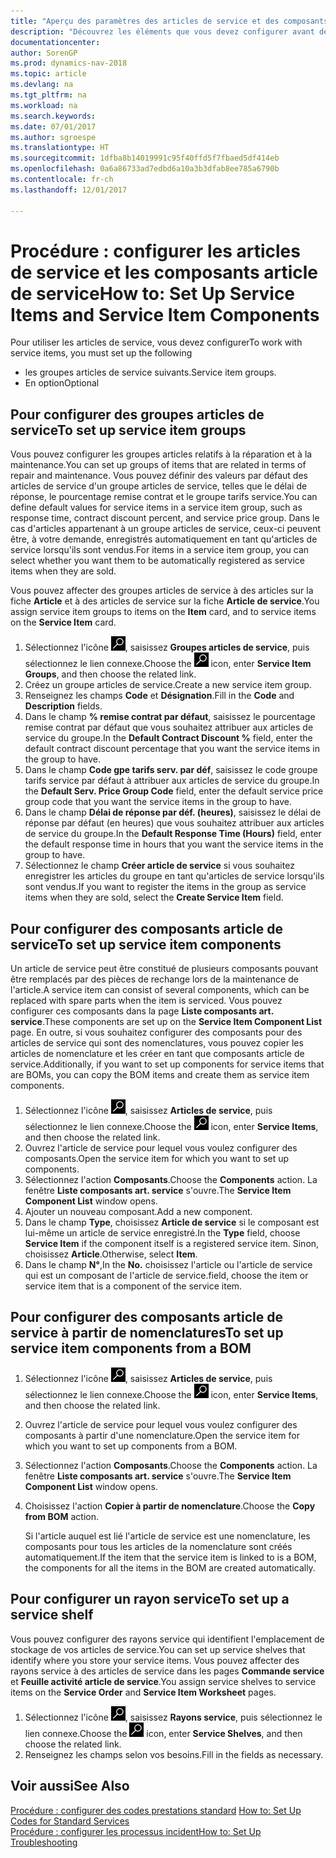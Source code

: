 ```yaml
---
title: "Aperçu des paramètres des articles de service et des composants article de service"
description: "Découvrez les éléments que vous devez configurer avant de pouvoir utiliser des articles de service, notamment les valeurs par défaut telles que le délai de réponse, le pourcentage remise contrat et le groupe tarifs service."
documentationcenter: 
author: SorenGP
ms.prod: dynamics-nav-2018
ms.topic: article
ms.devlang: na
ms.tgt_pltfrm: na
ms.workload: na
ms.search.keywords: 
ms.date: 07/01/2017
ms.author: sgroespe
ms.translationtype: HT
ms.sourcegitcommit: 1dfba8b14019991c95f40ffd5f7fbaed5df414eb
ms.openlocfilehash: 0a6a86733ad7edbd6a10a3b3dfab8ee785a6790b
ms.contentlocale: fr-ch
ms.lasthandoff: 12/01/2017

---
```

# <a name="how-to-set-up-service-items-and-service-item-components"></a><span data-ttu-id="48f08-103">Procédure : configurer les articles de service et les composants article de service</span><span class="sxs-lookup"><span data-stu-id="48f08-103">How to: Set Up Service Items and Service Item Components</span></span>
<span data-ttu-id="48f08-104">Pour utiliser les articles de service, vous devez configurer</span><span class="sxs-lookup"><span data-stu-id="48f08-104">To work with service items, you must set up the following</span></span>

* <span data-ttu-id="48f08-105">les groupes articles de service suivants.</span><span class="sxs-lookup"><span data-stu-id="48f08-105">Service item groups.</span></span> 
* <span data-ttu-id="48f08-106">En option</span><span class="sxs-lookup"><span data-stu-id="48f08-106">Optional</span></span>

## <a name="to-set-up-service-item-groups"></a><span data-ttu-id="48f08-107">Pour configurer des groupes articles de service</span><span class="sxs-lookup"><span data-stu-id="48f08-107">To set up service item groups</span></span>
<span data-ttu-id="48f08-108">Vous pouvez configurer les groupes articles relatifs à la réparation et à la maintenance.</span><span class="sxs-lookup"><span data-stu-id="48f08-108">You can set up groups of items that are related in terms of repair and maintenance.</span></span> <span data-ttu-id="48f08-109">Vous pouvez définir des valeurs par défaut des articles de service d'un groupe articles de service, telles que le délai de réponse, le pourcentage remise contrat et le groupe tarifs service.</span><span class="sxs-lookup"><span data-stu-id="48f08-109">You can define default values for service items in a service item group, such as response time, contract discount percent, and service price group.</span></span> <span data-ttu-id="48f08-110">Dans le cas d'articles appartenant à un groupe articles de service, ceux-ci peuvent être, à votre demande, enregistrés automatiquement en tant qu'articles de service lorsqu'ils sont vendus.</span><span class="sxs-lookup"><span data-stu-id="48f08-110">For items in a service item group, you can select whether you want them to be automatically registered as service items when they are sold.</span></span>  
  
<span data-ttu-id="48f08-111">Vous pouvez affecter des groupes articles de service à des articles sur la fiche **Article** et à des articles de service sur la fiche **Article de service**.</span><span class="sxs-lookup"><span data-stu-id="48f08-111">You assign service item groups to items on the **Item** card, and to service items on the **Service Item** card.</span></span>  
  
1. <span data-ttu-id="48f08-112">Sélectionnez l'icône ![Page ou état pour la recherche](media/ui-search/search_small.png "Page ou état pour la recherche"), saisissez **Groupes articles de service**, puis sélectionnez le lien connexe.</span><span class="sxs-lookup"><span data-stu-id="48f08-112">Choose the ![Search for Page or Report](media/ui-search/search_small.png "Search for Page or Report icon") icon, enter **Service Item Groups**, and then choose the related link.</span></span>  
2. <span data-ttu-id="48f08-113">Créez un groupe articles de service.</span><span class="sxs-lookup"><span data-stu-id="48f08-113">Create a new service item group.</span></span>  
3. <span data-ttu-id="48f08-114">Renseignez les champs **Code** et **Désignation**.</span><span class="sxs-lookup"><span data-stu-id="48f08-114">Fill in the **Code** and **Description** fields.</span></span>  
4. <span data-ttu-id="48f08-115">Dans le champ **% remise contrat par défaut**, saisissez le pourcentage remise contrat par défaut que vous souhaitez attribuer aux articles de service du groupe.</span><span class="sxs-lookup"><span data-stu-id="48f08-115">In the **Default Contract Discount %** field, enter the default contract discount percentage that you want the service items in the group to have.</span></span>  
5. <span data-ttu-id="48f08-116">Dans le champ **Code gpe tarifs serv. par déf**, saisissez le code groupe tarifs service par défaut à attribuer aux articles de service du groupe.</span><span class="sxs-lookup"><span data-stu-id="48f08-116">In the **Default Serv. Price Group Code** field, enter the default service price group code that you want the service items in the group to have.</span></span>  
6. <span data-ttu-id="48f08-117">Dans le champ **Délai de réponse par déf. (heures)**, saisissez le délai de réponse par défaut (en heures) que vous souhaitez attribuer aux articles de service du groupe.</span><span class="sxs-lookup"><span data-stu-id="48f08-117">In the **Default Response Time (Hours)** field, enter the default response time in hours that you want the service items in the group to have.</span></span>  
7. <span data-ttu-id="48f08-118">Sélectionnez le champ **Créer article de service** si vous souhaitez enregistrer les articles du groupe en tant qu'articles de service lorsqu'ils sont vendus.</span><span class="sxs-lookup"><span data-stu-id="48f08-118">If you want to register the items in the group as service items when they are sold, select the **Create Service Item** field.</span></span>  

## <a name="to-set-up-service-item-components"></a><span data-ttu-id="48f08-119">Pour configurer des composants article de service</span><span class="sxs-lookup"><span data-stu-id="48f08-119">To set up service item components</span></span>
<span data-ttu-id="48f08-120">Un article de service peut être constitué de plusieurs composants pouvant être remplacés par des pièces de rechange lors de la maintenance de l'article.</span><span class="sxs-lookup"><span data-stu-id="48f08-120">A service item can consist of several components, which can be replaced with spare parts when the item is serviced.</span></span> <span data-ttu-id="48f08-121">Vous pouvez configurer ces composants dans la page **Liste composants art. service**.</span><span class="sxs-lookup"><span data-stu-id="48f08-121">These components are set up on the **Service Item Component List** page.</span></span> <span data-ttu-id="48f08-122">En outre, si vous souhaitez configurer des composants pour des articles de service qui sont des nomenclatures, vous pouvez copier les articles de nomenclature et les créer en tant que composants article de service.</span><span class="sxs-lookup"><span data-stu-id="48f08-122">Additionally, if you want to set up components for service items that are BOMs, you can copy the BOM items and create them as service item components.</span></span> 
  
1. <span data-ttu-id="48f08-123">Sélectionnez l'icône ![Page ou état pour la recherche](media/ui-search/search_small.png "Page ou état pour la recherche"), saisissez **Articles de service**, puis sélectionnez le lien connexe.</span><span class="sxs-lookup"><span data-stu-id="48f08-123">Choose the ![Search for Page or Report](media/ui-search/search_small.png "Search for Page or Report icon") icon, enter **Service Items**, and then choose the related link.</span></span> 
2. <span data-ttu-id="48f08-124">Ouvrez l'article de service pour lequel vous voulez configurer des composants.</span><span class="sxs-lookup"><span data-stu-id="48f08-124">Open the service item for which you want to set up components.</span></span>  
3. <span data-ttu-id="48f08-125">Sélectionnez l'action **Composants**.</span><span class="sxs-lookup"><span data-stu-id="48f08-125">Choose the **Components** action.</span></span> <span data-ttu-id="48f08-126">La fenêtre **Liste composants art. service** s'ouvre.</span><span class="sxs-lookup"><span data-stu-id="48f08-126">The **Service Item Component List** window opens.</span></span>  
4. <span data-ttu-id="48f08-127">Ajouter un nouveau composant.</span><span class="sxs-lookup"><span data-stu-id="48f08-127">Add a new component.</span></span>  
5. <span data-ttu-id="48f08-128">Dans le champ **Type**, choisissez **Article de service** si le composant est lui-même un article de service enregistré.</span><span class="sxs-lookup"><span data-stu-id="48f08-128">In the **Type** field, choose **Service Item** if the component itself is a registered service item.</span></span> <span data-ttu-id="48f08-129">Sinon, choisissez **Article**.</span><span class="sxs-lookup"><span data-stu-id="48f08-129">Otherwise, select **Item**.</span></span>  
6. <span data-ttu-id="48f08-130">Dans le champ **N°**,</span><span class="sxs-lookup"><span data-stu-id="48f08-130">In the **No.**</span></span> <span data-ttu-id="48f08-131">choisissez l'article ou l'article de service qui est un composant de l'article de service.</span><span class="sxs-lookup"><span data-stu-id="48f08-131">field, choose the item or service item that is a component of the service item.</span></span>  

## <a name="to-set-up-service-item-components-from-a-bom"></a><span data-ttu-id="48f08-132">Pour configurer des composants article de service à partir de nomenclatures</span><span class="sxs-lookup"><span data-stu-id="48f08-132">To set up service item components from a BOM</span></span>
1.  <span data-ttu-id="48f08-133">Sélectionnez l'icône ![Page ou état pour la recherche](media/ui-search/search_small.png "Page ou état pour la recherche"), saisissez **Articles de service**, puis sélectionnez le lien connexe.</span><span class="sxs-lookup"><span data-stu-id="48f08-133">Choose the ![Search for Page or Report](media/ui-search/search_small.png "Search for Page or Report icon") icon, enter **Service Items**, and then choose the related link.</span></span>  
2. <span data-ttu-id="48f08-134">Ouvrez l'article de service pour lequel vous voulez configurer des composants à partir d'une nomenclature.</span><span class="sxs-lookup"><span data-stu-id="48f08-134">Open the service item for which you want to set up components from a BOM.</span></span>  
3. <span data-ttu-id="48f08-135">Sélectionnez l'action **Composants**.</span><span class="sxs-lookup"><span data-stu-id="48f08-135">Choose the **Components** action.</span></span> <span data-ttu-id="48f08-136">La fenêtre **Liste composants art. service** s'ouvre.</span><span class="sxs-lookup"><span data-stu-id="48f08-136">The **Service Item Component List** window opens.</span></span>  
4. <span data-ttu-id="48f08-137">Choisissez l'action **Copier à partir de nomenclature**.</span><span class="sxs-lookup"><span data-stu-id="48f08-137">Choose the **Copy from BOM** action.</span></span>  
  
    <span data-ttu-id="48f08-138">Si l'article auquel est lié l'article de service est une nomenclature, les composants pour tous les articles de la nomenclature sont créés automatiquement.</span><span class="sxs-lookup"><span data-stu-id="48f08-138">If the item that the service item is linked to is a BOM, the components for all the items in the BOM are created automatically.</span></span>  

## <a name="to-set-up-a-service-shelf"></a><span data-ttu-id="48f08-139">Pour configurer un rayon service</span><span class="sxs-lookup"><span data-stu-id="48f08-139">To set up a service shelf</span></span>
<span data-ttu-id="48f08-140">Vous pouvez configurer des rayons service qui identifient l'emplacement de stockage de vos articles de service.</span><span class="sxs-lookup"><span data-stu-id="48f08-140">You can set up service shelves that identify where you store your service items.</span></span> <span data-ttu-id="48f08-141">Vous pouvez affecter des rayons service à des articles de service dans les pages **Commande service** et **Feuille activité article de service**.</span><span class="sxs-lookup"><span data-stu-id="48f08-141">You assign service shelves to service items on the **Service Order** and **Service Item Worksheet** pages.</span></span>  
  
1. <span data-ttu-id="48f08-142">Sélectionnez l'icône ![Page ou état pour la recherche](media/ui-search/search_small.png "Page ou état pour la recherche"), saisissez **Rayons service**, puis sélectionnez le lien connexe.</span><span class="sxs-lookup"><span data-stu-id="48f08-142">Choose the ![Search for Page or Report](media/ui-search/search_small.png "Search for Page or Report icon") icon, enter **Service Shelves**, and then choose the related link.</span></span>
2. <span data-ttu-id="48f08-143">Renseignez les champs selon vos besoins.</span><span class="sxs-lookup"><span data-stu-id="48f08-143">Fill in the fields as necessary.</span></span>

## <a name="see-also"></a><span data-ttu-id="48f08-144">Voir aussi</span><span class="sxs-lookup"><span data-stu-id="48f08-144">See Also</span></span>
<span data-ttu-id="48f08-145">[Procédure : configurer des codes prestations standard](service-how-setup-service-coding.md) </span><span class="sxs-lookup"><span data-stu-id="48f08-145">[How to: Set Up Codes for Standard Services](service-how-setup-service-coding.md) </span></span>  
[<span data-ttu-id="48f08-146">Procédure : configurer les processus incident</span><span class="sxs-lookup"><span data-stu-id="48f08-146">How to: Set Up Troubleshooting</span></span>](service-how-setup-troubleshooting.md)
